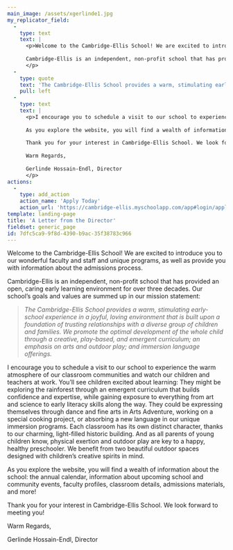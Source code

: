 ```yaml
---
main_image: /assets/xgerlinde1.jpg
my_replicator_field:
  -
    type: text
    text: |
      <p>Welcome to the Cambridge-Ellis School! We are excited to introduce you to our wonderful faculty and staff and unique programs, as well as provide you with information about the admissions process.
      
      Cambridge-Ellis is an independent, non-profit school that has provided an open, caring early learning environment for over three decades. Our school’s goals and values are summed up in our mission statement:
      </p>
  -
    type: quote
    text: 'The Cambridge-Ellis School provides a warm, stimulating early-school experience in a joyful, loving environment that is built upon a foundation of trusting relationships with a diverse group of children and families. We promote the optimal development of the whole child through a creative, play-based, and emergent curriculum; an emphasis on arts and outdoor play; and immersion language offerings.'
    pull: left
  -
    type: text
    text: |
      <p>I encourage you to schedule a visit to our school to experience the warm atmosphere of our classroom communities and watch our children and teachers at work. You’ll see children excited about learning: They might be exploring the rainforest through an emergent curriculum that builds confidence and expertise, while gaining exposure to everything from art and science to early literacy skills along the way. They could be expressing themselves through dance and fine arts in Arts Adventure, working on a special cooking project, or absorbing a new language in our unique immersion programs. Each classroom has its own distinct character, thanks to our charming, light-filled historic building. And as all parents of young children know, physical exertion and outdoor play are key to a happy, healthy preschooler. We benefit from two beautiful outdoor spaces designed with children’s creative spirits in mind.
      
      As you explore the website, you will find a wealth of information about the school: the annual calendar, information about upcoming school and community events, faculty profiles, classroom details, admissions materials, and more!
      
      Thank you for your interest in Cambridge-Ellis School. We look forward to meeting you!
      
      Warm Regards,
      
      Gerlinde Hossain-Endl, Director
      </p>
actions:
  -
    type: add_action
    action_name: 'Apply Today'
    action_url: 'https://cambridge-ellis.myschoolapp.com/app#login/apply'
template: landing-page
title: 'A Letter from the Director'
fieldset: generic_page
id: 7dfc5ca9-9f8d-4390-b9ac-35f38783c966
---
```

<p>Welcome to the Cambridge-Ellis School! We are excited to introduce you to our wonderful faculty and staff and unique programs, as well as provide you with information about the admissions process.</p><p>Cambridge-Ellis is an independent, non-profit school that has provided an open, caring early learning environment for over three decades. Our school’s goals and values are summed up in our mission statement:</p><blockquote><p><em>The Cambridge-Ellis School provides a warm, stimulating early-school experience in a joyful, loving environment that is built upon a foundation of trusting relationships with a diverse group of children and families. We promote the optimal development of the whole child through a creative, play-based, and emergent curriculum; an emphasis on arts and outdoor play; and immersion language offerings.</em></p></blockquote><p>I encourage you to schedule a visit to our school to experience the warm atmosphere of our classroom communities and watch our children and teachers at work. You’ll see children excited about learning: They might be exploring the rainforest through an emergent curriculum that builds confidence and expertise, while gaining exposure to everything from art and science to early literacy skills along the way. They could be expressing themselves through dance and fine arts in Arts Adventure, working on a special cooking project, or absorbing a new language in our unique immersion programs. Each classroom has its own distinct character, thanks to our charming, light-filled historic building. And as all parents of young children know, physical exertion and outdoor play are key to a happy, healthy preschooler. We benefit from two beautiful outdoor spaces designed with children’s creative spirits in mind.</p><p>As you explore the website, you will find a wealth of information about the school: the annual calendar, information about upcoming school and community events, faculty profiles, classroom details, admissions materials, and more!</p><p>Thank you for your interest in Cambridge-Ellis School. We look forward to meeting you!</p><p>Warm Regards,</p><p>Gerlinde Hossain-Endl,&nbsp;Director</p>